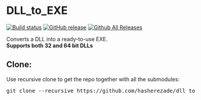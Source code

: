# DLL_to_EXE
[![Build status](https://ci.appveyor.com/api/projects/status/hxiohu0j69iia1t4?svg=true)](https://ci.appveyor.com/project/hasherezade/dll-to-exe)
[![GitHub release](https://img.shields.io/github/release/hasherezade/dll_to_exe.svg)](https://github.com/hasherezade/dll_to_exe/releases)
[![Github All Releases](https://img.shields.io/github/downloads/hasherezade/dll_to_exe/total.svg)](http://www.somsubhra.com/github-release-stats/?username=hasherezade&repository=dll_to_exe)

Converts a DLL into a ready-to-use EXE.<br/>
<b>Supports both 32 and 64 bit DLLs</b>

Clone:
-
Use recursive clone to get the repo together with all the submodules:
<pre>
git clone --recursive https://github.com/hasherezade/dll_to_exe.git
</pre>
